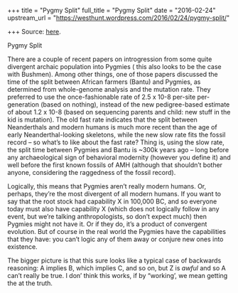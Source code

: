 +++
title = "Pygmy Split"
full_title = "Pygmy Split"
date = "2016-02-24"
upstream_url = "https://westhunt.wordpress.com/2016/02/24/pygmy-split/"

+++
Source: [here](https://westhunt.wordpress.com/2016/02/24/pygmy-split/).

Pygmy Split

There are a couple of recent papers on introgression from some quite
divergent archaic population into Pygmies ( this also looks to be the
case with Bushmen). Among other things, one of those papers discussed
the time of the split between African farmers (Bantu) and Pygmies, as
determined from whole-genome analysis and the mutation rate. They
preferred to use the once-fashionable rate of 2.5 x 10-8 per-site
per-generation (based on nothing), instead of the new pedigree-based
estimate of about 1.2 x 10-8 (based on sequencing parents and child: new
stuff in the kid is mutation). The old fast rate indicates that the
split between Neanderthals and modern humans is much more recent than
the age of early Neanderthal-looking skeletons, while the new slow rate
fits the fossil record – so what’s to like about the fast rate? Thing
is, using the slow rate, the split time between Pygmies and Bantu is
\~300k years ago – long before any archaeological sign of behavioral
modernity (however you define it) and well before the first known
fossils of AMH (although that shouldn’t bother anyone, considering the
raggedness of the fossil record).

Logically, this means that Pygmies aren’t really modern humans. Or,
perhaps, they’re the most divergent of all modern humans. If you want to
say that the root stock had capability X in 100,000 BC, and so everyone
today must also have capability X (which does not logically follow in
any event, but we’re talking anthropologists, so don’t expect much) then
Pygmies might not have it. Or if they do, it’s a product of convergent
evolution. But of course in the real world the Pygmies have the
capabilities that they have: you can’t logic any of them away or conjure
new ones into existence.

The bigger picture is that this sure looks like a typical case of
backwards reasoning: A implies B, which implies C, and so on, but Z is
*awful* and so A can’t really be true. I don’ think this works, if by
“working’, we mean getting the at the truth.


